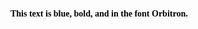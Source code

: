 <head>
  <link href="./Orbitron-VariableFont_wght.ttf" rel="stylesheet" type="text/css" />
  </head>
<body>
<p style="color:black; font-weight:bold; font-family:orbitron">This text is blue, bold, and in the font Orbitron.</p>
</body>
